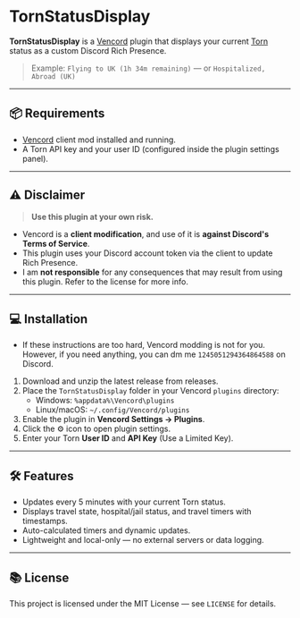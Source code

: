 # TornStatusDisplay

**TornStatusDisplay** is a [Vencord](https://vencord.dev) plugin that displays your current [Torn](https://www.torn.com/) status as a custom Discord Rich Presence.

> Example: `Flying to UK (1h 34m remaining)` — or `Hospitalized, Abroad (UK)`

---

## 📦 Requirements

- [Vencord](https://vencord.dev) client mod installed and running.
- A Torn API key and your user ID (configured inside the plugin settings panel).

---

## ⚠️ Disclaimer

> **Use this plugin at your own risk.**

- Vencord is a **client modification**, and use of it is **against Discord's Terms of Service**.
- This plugin uses your Discord account token via the client to update Rich Presence.
- I am **not responsible** for any consequences that may result from using this plugin. Refer to the license for more info.

---

## 💻 Installation

- If these instructions are too hard, Vencord modding is not for you. However, if you need anything, you can dm me `1245051294364864588` on Discord.

1. Download and unzip the latest release from releases.
2. Place the `TornStatusDisplay` folder in your Vencord `plugins` directory:
   - Windows: `%appdata%\Vencord\plugins`
   - Linux/macOS: `~/.config/Vencord/plugins`
3. Enable the plugin in **Vencord Settings → Plugins**.
4. Click the ⚙️ icon to open plugin settings.
5. Enter your Torn **User ID** and **API Key** (Use a Limited Key).

---

## 🛠️ Features

- Updates every 5 minutes with your current Torn status.
- Displays travel state, hospital/jail status, and travel timers with timestamps.
- Auto-calculated timers and dynamic updates.
- Lightweight and local-only — no external servers or data logging.

---

## 📚 License

This project is licensed under the MIT License — see `LICENSE` for details.